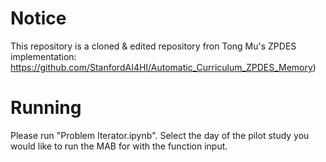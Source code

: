 # Notice
This repository is a cloned & edited repository fron Tong Mu's ZPDES implementation: https://github.com/StanfordAI4HI/Automatic_Curriculum_ZPDES_Memory)

# Running
Please run "Problem Iterator.ipynb". Select the day of the pilot study you would like to run the MAB for with the function input.